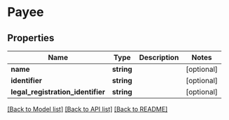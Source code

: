 # Payee

## Properties
Name | Type | Description | Notes
------------ | ------------- | ------------- | -------------
**name** | **string** |  | [optional] 
**identifier** | **string** |  | [optional] 
**legal_registration_identifier** | **string** |  | [optional] 

[[Back to Model list]](../README.md#documentation-for-models) [[Back to API list]](../README.md#documentation-for-api-endpoints) [[Back to README]](../README.md)


